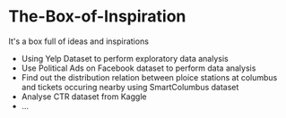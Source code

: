 # The-Box-of-Inspiration
It's a box full of ideas and inspirations

- Using Yelp Dataset to perform exploratory data analysis
- Use Political Ads on Facebook dataset to perform data analysis
- Find out the distribution relation between ploice stations at columbus and tickets occuring nearby using SmartColumbus dataset
- Analyse CTR dataset from Kaggle  
- ...
